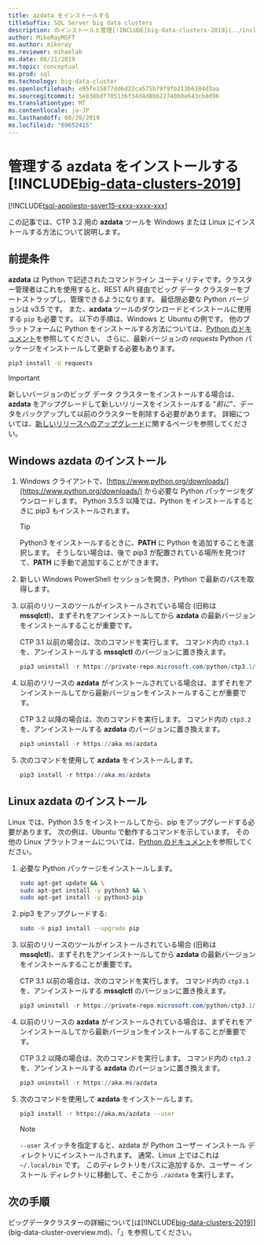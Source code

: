 ```yaml
---
title: azdata をインストールする
titleSuffix: SQL Server big data clusters
description: のインストールと管理[!INCLUDE[big-data-clusters-2019](../includes/ssbigdataclusters-ver15.md)] (プレビュー) 用の azdata ツールをインストールする方法について説明します。
author: MikeRayMSFT
ms.author: mikeray
ms.reviewer: mihaelab
ms.date: 08/21/2019
ms.topic: conceptual
ms.prod: sql
ms.technology: big-data-cluster
ms.openlocfilehash: e95fe15877dd6d22ca575b79f9fb213b6104d3aa
ms.sourcegitcommit: 5e838bdf705136f34d4d8b622740b0e643cb8d96
ms.translationtype: MT
ms.contentlocale: ja-JP
ms.lasthandoff: 08/20/2019
ms.locfileid: "69652415"
---
```

# <a name="install-azdata-to-manage-includebig-data-clusters-2019includesssbigdataclusters-ss-novermd"></a>管理する azdata をインストールする[!INCLUDE[big-data-clusters-2019](../includes/ssbigdataclusters-ss-nover.md)]

[!INCLUDE[tsql-appliesto-ssver15-xxxx-xxxx-xxx](../includes/tsql-appliesto-ssver15-xxxx-xxxx-xxx.md)]

この記事では、CTP 3.2 用の **azdata** ツールを Windows または Linux にインストールする方法について説明します。

## <a id="prerequisites"></a> 前提条件

**azdata** は Python で記述されたコマンドライン ユーティリティです。クラスター管理者はこれを使用すると、REST API 経由でビッグ データ クラスターをブートストラップし、管理できるようになります。 最低限必要な Python バージョンは v3.5 です。 また、**azdata** ツールのダウンロードとインストールに使用する `pip` も必要です。 以下の手順は、Windows と Ubuntu の例です。 他のプラットフォームに Python をインストールする方法については、[Python のドキュメント](https://wiki.python.org/moin/BeginnersGuide/Download)を参照してください。
さらに、最新バージョンの *requests* Python パッケージをインストールして更新する必要もあります。
```bash
pip3 install -U requests
```

> [!IMPORTANT]
> 新しいバージョンのビッグ データ クラスターをインストールする場合は、**azdata** をアップグレードして新しいリリースをインストールする "*前に*"、データをバックアップして以前のクラスターを削除する必要があります。 詳細については、[新しいリリースへのアップグレード](deployment-upgrade.md)に関するページを参照してください。

## <a id="windows"></a> Windows azdata のインストール

1. Windows クライアントで、[https://www.python.org/downloads/](https://www.python.org/downloads/) から必要な Python パッケージをダウンロードします。 Python 3.5.3 以降では、Python をインストールするときに pip3 もインストールされます。 

   > [!TIP] 
   > Python3 をインストールするときに、**PATH** に Python を追加することを選択します。 そうしない場合は、後で pip3 が配置されている場所を見つけて、**PATH** に手動で追加することができます。

1. 新しい Windows PowerShell セッションを開き、Python で最新のパスを取得します。

1. 以前のリリースのツールがインストールされている場合 (旧称は **mssqlctl**)、まずそれをアンインストールしてから **azdata** の最新バージョンをインストールすることが重要です。

   CTP 3.1 以前の場合は、次のコマンドを実行します。 コマンド内の `ctp3.1` を、アンインストールする **mssqlctl** のバージョンに置き換えます。 

   ```powershell
   pip3 uninstall -r https://private-repo.microsoft.com/python/ctp3.1/mssqlctl/requirements.txt
   ```

1. 以前のリリースの **azdata** がインストールされている場合は、まずそれをアンインストールしてから最新バージョンをインストールすることが重要です。

   CTP 3.2 以降の場合は、次のコマンドを実行します。 コマンド内の `ctp3.2` を、アンインストールする **azdata** のバージョンに置き換えます。

   ```powershell
   pip3 uninstall -r https://aka.ms/azdata
   ```

1. 次のコマンドを使用して **azdata** をインストールします。

   ```powershell
   pip3 install -r https://aka.ms/azdata
   ```

## <a id="linux"></a> Linux azdata のインストール

Linux では、Python 3.5 をインストールしてから、pip をアップグレードする必要があります。 次の例は、Ubuntu で動作するコマンドを示しています。 その他の Linux プラットフォームについては、[Python のドキュメント](https://wiki.python.org/moin/BeginnersGuide/Download)を参照してください。

1. 必要な Python パッケージをインストールします。

   ```bash
   sudo apt-get update && \
   sudo apt-get install -y python3 && \
   sudo apt-get install -y python3-pip
   ```

1. pip3 をアップグレードする:

   ```bash
   sudo -H pip3 install --upgrade pip
   ```

1. 以前のリリースのツールがインストールされている場合 (旧称は **mssqlctl**)、まずそれをアンインストールしてから **azdata** の最新バージョンをインストールすることが重要です。

   CTP 3.1 以前の場合は、次のコマンドを実行します。 コマンド内の `ctp3.1` を、アンインストールする **mssqlctl** のバージョンに置き換えます。 

   ```powershell
   pip3 uninstall -r https://private-repo.microsoft.com/python/ctp3.1/mssqlctl/requirements.txt
   ```

1. 以前のリリースの **azdata** がインストールされている場合は、まずそれをアンインストールしてから最新バージョンをインストールすることが重要です。

   CTP 3.2 以降の場合は、次のコマンドを実行します。 コマンド内の `ctp3.2` を、アンインストールする **azdata** のバージョンに置き換えます。

   ```powershell
   pip3 uninstall -r https://aka.ms/azdata
   ```

1. 次のコマンドを使用して **azdata** をインストールします。

   ```bash
   pip3 install -r https://aka.ms/azdata --user
   ```

   > [!NOTE]
   > `--user` スイッチを指定すると、azdata が Python ユーザー インストール ディレクトリにインストールされます。 通常、Linux 上ではこれは `~/.local/bin` です。 このディレクトリをパスに追加するか、ユーザー インストール ディレクトリに移動して、そこから `./azdata` を実行します。

## <a name="next-steps"></a>次の手順

ビッグデータクラスターの詳細について[は[!INCLUDE[big-data-clusters-2019](../includes/ssbigdataclusters-ver15.md)]](big-data-cluster-overview.md)、「」を参照してください。

